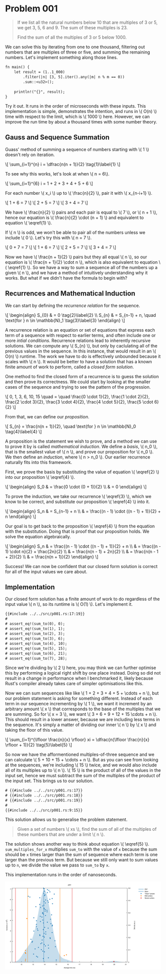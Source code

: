 # Problem 001

> If we list all the natural numbers below 10 that are multiples of 3 or 5, we get 3, 5, 6 and 9. The sum of these multiples is 23.
>
> Find the sum of all the multiples of 3 or 5 below 1000.

We can solve this by iterating from one to one thousand, filtering out numbers that are multiples of three or five, and summing the remaining numbers. Let's implement something along those lines.

```rust,editable
fn main() {
    let result = (1..1_000)
        .filter(|n| [3, 5].iter().any(|m| n % m == 0))
        .sum::<u32>();

    println!("{}", result);
}
```

Try it out. It runs in the order of microseconds with these inputs. This implementation is simple, demonstrates the intention, and runs in \\( O(n) \\) time with respect to the limit, which is \\( 1000 \\) here. However, we can improve the run time by about a thousand times with some number theory.

## Gauss and Sequence Summation

Guass' method of summing a sequence of numbers starting with \\( 1 \\) doesn't rely on iteration.

\\[ \sum_{i=1}^{n} i = \dfrac{n(n + 1)}{2} \tag{1}\label{1} \\]

To see why this works, let's look at when \\( n = 6\\).

\\[ \sum_{i=1}^{6} i = 1 + 2 + 3 + 4 + 5 + 6 \\]

For each number \\( x_i \\) up to \\( \frac{n}{2} \\), pair it with \\( x_{n-i+1} \\).

\\[ 1 + 6 = 7 \\]
\\[ 2 + 5 = 7 \\]
\\[ 3 + 4 = 7 \\]

We have \\( \frac{n}{2} \\) pairs and each pair is equal to \\( 7 \\), or \\( n + 1 \\), hence our equation is \\( \frac{n}{2} \cdot (n + 1) \\) and equivalent to equation \\( \eqref{1} \\).

If \\( n \\) is odd, we won't be able to pair all of the numbers unless we include \\( 0 \\). Let's try this with \\( n = 7 \\).

\\[ 0 + 7 = 7 \\]
\\[ 1 + 6 = 7 \\]
\\[ 2 + 5 = 7 \\]
\\[ 3 + 4 = 7 \\]

Now we have \\( \frac{n + 1}{2} \\) pairs but they all equal \\( n \\), so our equation is \\( \frac{n + 1}{2} \cdot n \\), which is also equivalent to equation \\( \eqref{1} \\). So we have a way to sum a sequence all of the numbers up a given \\( n \\), and we have a method of intuitively understanding why it works. But what if we didn't have the formula to begin with?

## Recurrences and Mathematical Induction

We can start by defining the _recurrence relation_ for the sequence.

\\[
\begin{align}
S_{0} & = 0 \tag{2}\label{2} \\\ S_{n} & = S_{n-1} + n, \quad \text{for } n \in \mathbb{N}_1 \tag{3}\label{3}
\end{align}
\\]

A recurrence relation is an equation or set of equations that express each term of a sequence with respect to earlier terms, and often include one or more _intial conditions_. Recurrence relations lead to inherently recursive solutions. We can compute any \\( S_{n} \\), but only by caclulating all of the previous values in the sequence. In this instance, that would result in an \\( O(n) \\) runtime. The work we have to do is effectively unbounded because it scales with \\( n \\). It would be better to have a solution that has a known finite amount of work to perform, called a _closed form solution_.

One method to find the closed form of a recurrence is to guess the solution and then prove its correctness. We could start by looking at the smaller cases of the sequence and trying to see the pattern of the progression.

\\[ 0, 1, 3, 6, 10, 15 \quad = \quad \frac{0 \cdot 1}{2}, \frac{1 \cdot 2}{2}, \frac{2 \cdot 3}{2}, \frac{3 \cdot 4}{2}, \frac{4 \cdot 5}{2}, \frac{5 \cdot 6}{2} \\]

From that, we can define our _proposition_.

\\[ S_{n} = \frac{n(n + 1)}{2}, \quad \text{for } n \in \mathbb{N}_0 \tag{4}\label{4} \\]

A proposition is the statement we wish to prove, and a method we can use to prove it by is called _mathematical induction_. We define a _basis_, \\( n_0 \\), that is the smallest value of \\( n \\), and prove our proposition for \\( n_0 \\). We then define an _induction_, where \\( n > n_0 \\). Our earlier recurrence naturally fits into this framework.

First, we prove the basis by substituting the value of equation \\( \eqref{2} \\) into our proposition \\( \eqref{4} \\).

\\[
\begin{align}
S_0 & = \frac{0 \cdot (0 + 1)}{2} \\\ & = 0
\end{align}
\\]

To prove the induction, we take our recurrence \\( \eqref{3} \\), which we know to be correct, and substitute our proposition \\( \eqref{4} \\) into it.

\\[
\begin{align}
S_n & = S_{n-1} + n \\\ & = \frac{(n - 1) \cdot ((n - 1) + 1)}{2} + n
\end{align}
\\]

Our goal is to get back to the proposition \\( \eqref{4} \\) from the equation with the substitution. Doing that is proof that our proposition holds. We solve the equation algebraically.

\\[
\begin{align}
S_n & = \frac{(n - 1) \cdot ((n - 1) + 1)}{2} + n \\\ & = \frac{(n - 1) \cdot n}{2} + \frac{2n}{2} \\\ & = \frac{n(n - 1) + 2n}{2} \\\ & = \frac{n(n - 1 + 2)}{2} \\\ & = \frac{n(n + 1)}{2}
\end{align}
\\]

Success! We can now be confident that our closed form solution is correct for all of the input values we care about.

## Implementation

Our closed form solution has a finite amount of work to do regardless of the input value \\( n \\), so its runtime is \\( O(1) \\). Let's implement it.

```rust,noplaypen
{{#include ../../src/p001.rs:17:19}}
#
# assert_eq!(sum_to(0), 0);
# assert_eq!(sum_to(1), 1);
# assert_eq!(sum_to(2), 3);
# assert_eq!(sum_to(3), 6);
# assert_eq!(sum_to(4), 10);
# assert_eq!(sum_to(5), 15);
# assert_eq!(sum_to(6), 21);
# assert_eq!(sum_to(7), 28);
```

Since we're dividing by \\( 2 \\) here, you may think we can further optimise this by performing a logical right shift by one place instead. Doing so did not result in a change in performance when I benchmarked it, likely because Rust's compiler already takes care of simpler optimisations like this.

Now we can sum sequences like like \\( 1 + 2 + 3 + 4 + 5 + \cdots + n \\), but our problem statement is asking for something different. Instead of each term in our sequence incrementing by \\( 1 \\), we want it increment by an arbitrary amount \\( x \\) that corresponds to the base of the multiples that we are summing. So for \\( x = 3 \\), we want \\( 3 + 6 + 9 + 12 + 15 \cdots + n \\). This should result in a lower answer, because we are including less terms in the sequence. It's simply a matter of dividing our inner \\( n \\) by \\( x \\) and taking the floor of this value.

\\[ \sum_{i=1}^{\lfloor \frac{n}{x} \rfloor} xi = \dfrac{n(\lfloor \frac{n}{x} \rfloor + 1)}{2} \tag{5}\label{5} \\]

So now we have the afformentioned multiples-of-three sequence and we can calculate \\( 5 + 10 + 15 + \cdots + n \\). But as you can see from looking at the sequences, we're including \\( 15 \\) twice, and we would also include all of its multiples up to \\( n \\). \\( 15 \\) is the product of all of the values in the input set, hence we must subtract the sum of the multiples of the product of the input set. This brings us to our solution.

```rust,noplaypen
# {{#include ../../src/p001.rs:17}}
# {{#include ../../src/p001.rs:18}}
# {{#include ../../src/p001.rs:19}}
#
{{#include ../../src/p001.rs:9:15}}
```

This solution allows us to generalise the problem statement.

> Given a set of numbers \\( xs \\), find the sum of all of the multiples of these numbers that are under a limit \\( n \\).

The solution shows another way to think about equation \\( \eqref{5} \\). `sum_multiples_for_x` multiplies `sum_to` with the value of `x` because the sum should be `x` times larger than the sum of sequence where each term is one larger than the previous term. But because we still only want to sum values up to `n`, we divide the value we pass to `sum_to` by `x`.

This implementation runs in the order of nanoseconds.

![PDF](benchmarks/p001/report/pdf.svg)

